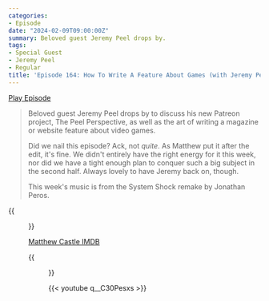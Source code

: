 ```yaml
---
categories:
- Episode
date: "2024-02-09T09:00:00Z"
summary: Beloved guest Jeremy Peel drops by.
tags:
- Special Guest
- Jeremy Peel
- Regular
title: 'Episode 164: How To Write A Feature About Games (with Jeremy Peel)'
---
```


[Play Episode](https://www.patreon.com/posts/episode-164-how-98122832)
> Beloved guest Jeremy Peel drops by to discuss his new Patreon project, The Peel Perspective, as well as the art of writing a magazine or website feature about video games. 
>
> Did we nail this episode? Ack, not *quite*. As Matthew put it after the edit, it's fine. We didn't entirely have the right energy for it this week, nor did we have a tight enough plan to conquer such a big subject in the second half. Always lovely to have Jeremy back on, though. 
>
> This week's music is from the System Shock remake by Jonathan Peros. 

{{<figure 
    src="/assets/images/edge-395.jpeg" 
    caption="Edge 395, featuring Jeremy's cover world premiere. Image Credit: GGABronco" 
    alt="Edge 395">}}

[Matthew Castle IMDB](https://www.imdb.com/name/nm7640062/)

{{<figure 
    src="/assets/images/kiefer-matthew.png" 
    alt="Kiefer & Matthew, together at last" >}}

{{< youtube q__C30Pesxs >}}
